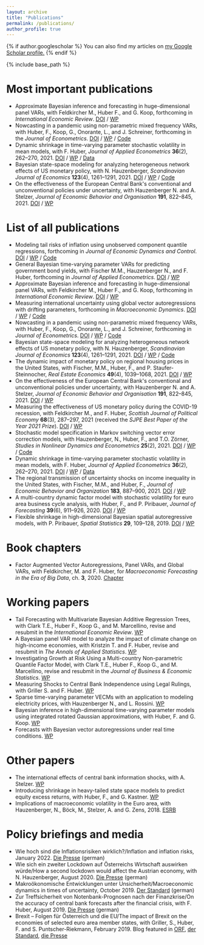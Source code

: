 ```yaml
---
layout: archive
title: "Publications"
permalink: /publications/
author_profile: true
---
```


{% if author.googlescholar %}
  You can also find my articles on <u><a href="{{author.googlescholar}}">my Google Scholar profile</a>.</u>
{% endif %}

{% include base_path %}

Most important publications
======
* Approximate Bayesian inference and forecasting in huge-dimensional panel VARs, with Feldkircher M., Huber F., and G. Koop, forthcoming in _International Economic Review_. [DOI](https://doi.org/10.1111/iere.12577) / [WP](https://arxiv.org/abs/2103.04944)
* Nowcasting in a pandemic using non-parametric mixed frequency VARs, with Huber, F., Koop, G., Onorante, L., and J. Schreiner, forthcoming in the _Journal of Econometrics_. [DOI](https://doi.org/10.1016/j.jeconom.2020.11.006) / [WP](https://arxiv.org/abs/2008.12706) / [Code](https://github.com/mpfarrho/mf-bavart)
* Dynamic shrinkage in time-varying parameter stochastic volatility in mean models, with F. Huber, _Journal of Applied Econometrics_ **36**(2), 262–270, 2021. [DOI](https://doi.org/10.1002/jae.2804) / [WP](https://arxiv.org/abs/2005.06851) / [Data](http://qed.econ.queensu.ca/jae/datasets/huber005/)
* Bayesian state-space modeling for analyzing heterogeneous network effects of US monetary policy, with N. Hauzenberger, _Scandinavian Journal of Economics_ **123**(4), 1261–1291, 2021. [DOI](https://doi.org/10.1111/sjoe.12436) / [WP](https://arxiv.org/abs/1911.06206) / [Code](https://github.com/mpfarrho/tvp-network-panel)
* On the effectiveness of the European Central Bank's conventional and unconventional policies under uncertainty, with Hauzenberger N. and A. Stelzer, _Journal of Economic Behavior and Organisation_ **191**, 822–845, 2021. [DOI](https://doi.org/10.1016/j.jebo.2021.09.041) / [WP](https://arxiv.org/abs/2011.14424)

List of all publications
======
* Modeling tail risks of inflation using unobserved component quantile regressions, forthcoming in _Journal of Economic Dynamics and Control_. [DOI](https://www.sciencedirect.com/science/article/abs/pii/S016518892200197X) / [WP](https://arxiv.org/abs/2103.03632) / [Code](https://github.com/mpfarrho/tvp-qr)
* General Bayesian time-varying parameter VARs for predicting government bond yields, with Fischer M.M., Hauzenberger N., and F. Huber, forthcoming in _Journal of Applied Econometrics_. [DOI](https://arxiv.org/abs/2102.13393) / [WP](https://arxiv.org/abs/2102.13393)
* Approximate Bayesian inference and forecasting in huge-dimensional panel VARs, with Feldkircher M., Huber F., and G. Koop, forthcoming in _International Economic Review_. [DOI](https://doi.org/10.1111/iere.12577) / [WP](https://arxiv.org/abs/2103.04944)
* Measuring international uncertainty using global vector autoregressions with drifting parameters, forthcoming in _Macroeconomic Dynamics_.
  [DOI](https://doi.org/10.1017/S1365100521000663) / [WP](https://arxiv.org/abs/1908.06325) / [Code](https://github.com/mpfarrho/tvp-gvar-fsvm)
* Nowcasting in a pandemic using non-parametric mixed frequency VARs, with Huber, F., Koop, G., Onorante, L., and J. Schreiner, forthcoming in _Journal of Econometrics_. [DOI](https://doi.org/10.1016/j.jeconom.2020.11.006) / [WP](https://arxiv.org/abs/2008.12706) / [Code](https://github.com/mpfarrho/mf-bavart)
* Bayesian state-space modeling for analyzing heterogeneous network effects of US monetary policy, with N. Hauzenberger, _Scandinavian Journal of Economics_ **123**(4), 1261–1291, 2021. [DOI](https://doi.org/10.1111/sjoe.12436) / [WP](https://arxiv.org/abs/1911.06206) / [Code](https://github.com/mpfarrho/tvp-network-panel)
* The dynamic impact of monetary policy on regional housing prices in the United States, with Fischer, M.M., Huber, F., and P. Staufer-Steinnocher, _Real Estate Economics_ **49**(4), 1039–1068, 2021. [DOI](https://doi.org/10.1111/1540-6229.12274) / [WP](https://arxiv.org/abs/1802.05870)
* On the effectiveness of the European Central Bank's conventional and unconventional policies under uncertainty, with Hauzenberger N. and A. Stelzer, _Journal of Economic Behavior and Organisation_ **191**, 822–845, 2021. [DOI](https://doi.org/10.1016/j.jebo.2021.09.041) / [WP](https://arxiv.org/abs/2011.14424)
* Measuring the effectiveness of US monetary policy during the COVID-19 recession, with Feldkircher M., and F. Huber, _Scottish Journal of Political Economy_ **68**(3), 287–297, 2021 (received the _SJPE Best Paper of the Year 2021 Prize_). [DOI](https://doi.org/10.1111/sjpe.12275) / [WP](https://arxiv.org/abs/2007.15419)
* Stochastic model specification in Markov switching vector error correction models, with Hauzenberger, N., Huber, F., and T.O. Zörner, _Studies in Nonlinear Dynamics and Econometrics_ **25**(2), 2021. [DOI](https://doi.org/10.1515/snde-2018-0069) / [WP](https://arxiv.org/abs/1807.00529) / [Code](https://www.dropbox.com/s/rk16vrnsesqtfz6/HHO2020.zip?dl=0)
* Dynamic shrinkage in time-varying parameter stochastic volatility in mean models, with F. Huber, _Journal of Applied Econometrics_ **36**(2), 262–270, 2021. [DOI](https://doi.org/10.1002/jae.2804) / [WP](https://arxiv.org/abs/2005.06851) / [Data](http://qed.econ.queensu.ca/jae/datasets/huber005/)
* The regional transmission of uncertainty shocks on income inequality in the United States, with Fischer, M.M., and Huber, F., _Journal of Economic Behavior and Organization_ **183**, 887–900, 2021. [DOI](https://doi.org/10.1016/j.jebo.2019.03.004) / [WP](https://arxiv.org/abs/1806.08278)
* A multi-country dynamic factor model with stochastic volatility for euro area business cycle analysis, with Huber, F., and P. Piribauer, _Journal of Forecasting_ **39**(6), 911–926, 2020. [DOI](https://doi.org/10.1002/for.2667) / [WP](https://arxiv.org/abs/2001.03935)
* Flexible shrinkage in high-dimensional Bayesian spatial autoregressive models, with P. Piribauer, _Spatial Statistics_ **29**, 109–128, 2019. [DOI](https://doi.org/10.1016/j.spasta.2018.10.004) / [WP](https://arxiv.org/abs/1805.10822)

Book chapters
======
* Factor Augmented Vector Autoregressions, Panel VARs, and Global VARs, with Feldkircher, M. and F. Huber, for _Macroeconomic Forecasting in the Era of Big Data_, ch. **3**, 2020. [Chapter](https://link.springer.com/chapter/10.1007/978-3-030-31150-6_3)

Working papers
======
* Tail Forecasting with Multivariate Bayesian Additive Regression Trees, with Clark T.E., Huber F., Koop G., and M. Marcellino, revise and resubmit in the _International Economic Review_. [WP](https://papers.ssrn.com/sol3/papers.cfm?abstract_id=3809866)
* A Bayesian panel VAR model to analyze the impact of climate change on high-income economies, with Kristzin T. and F. Huber, revise and resubmit in _The Annals of Applied Statistics_. [WP](https://arxiv.org/abs/1804.01554)
* Investigating Growth at Risk Using a Multi-country Non-parametric Quantile Factor Model, with Clark T.E., Huber F., Koop G., and M. Marcellino, revise and resubmit in the _Journal of Business & Economic Statistics_. [WP](https://arxiv.org/abs/2110.03411)
* Measuring Shocks to Central Bank Independence using Legal Rulings, with Griller S. and F. Huber. [WP](https://arxiv.org/abs/2202.12695)
* Sparse time-varying parameter VECMs with an application to modeling electricity prices, with Hauzenberger N., and L. Rossini. [WP](https://arxiv.org/abs/2011.04577)
* Bayesian inference in high-dimensional time-varying parameter models using integrated rotated Gaussian approximations, with Huber, F. and G. Koop. [WP](https://arxiv.org/abs/2002.10274)
* Forecasts with Bayesian vector autoregressions under real time conditions. [WP](https://arxiv.org/abs/2004.04984)

Other papers
======
* The international effects of central bank information shocks, with A. Stelzer. [WP](https://arxiv.org/abs/1912.03158)
* Introducing shrinkage in heavy-tailed state space models to predict equity excess returns, with Huber, F., and G. Kastner. [WP](https://arxiv.org/abs/1805.12217)
* Implications of macroeconomic volatility in the Euro area, with Hauzenberger, N., Böck, M., Stelzer, A. and G. Zens, 2018. [ESRB](https://www.esrb.europa.eu/pub/pdf/wp/esrb.wp80.en.pdf?3d22daf2cf5665f0c8314cca792924a1)

Policy briefings and media
======
* Wie hoch sind die Inflationsrisiken wirklich?/Inflation and inflation risks, January 2022. [Die Presse](https://www.diepresse.com/6091216/wie-hoch-sind-die-inflationsrisiken-wirklich) (german) 
* Wie sich ein zweiter Lockdown auf Österreichs Wirtschaft auswirken würde/How a second lockdown would affect the Austrian economy, with N. Hauzenberger, August 2020. [Die Presse](https://www.diepresse.com/5847063/wie-sich-ein-zweiter-lockdown-auf-oesterreichs-wirtschaft-auswirken-wuerde) (german)
* Makroökonomische Entwicklungen unter Unsicherheit/Macroeconomic dynamics in times of uncertainty, October 2019. [Der Standard](https://www.derstandard.at/story/2000109264301/makrooekonomische-entwicklungen-unter-unsicherheit) (german)
* Zur Treffsicherheit von Notenbank-Prognosen nach der Finanzkrise/On the accuracy of central bank forecasts after the financial crisis, with F. Huber, August 2019. [Die Presse](https://www.diepresse.com/5668295/zur-treffsicherheit-von-notenbank-prognosen-nach-der-finanzkrise) (german)
* Brexit – Folgen für Österreich und die EU/The impact of Brexit on the economies of selected euro area member states, with Griller, S., Huber, F. and S. Puntscher-Riekmann, February 2019. Blog featured in [ORF](https://orf.at/stories/3111231/), [der Standard](https://www.derstandard.at/story/2000097900545/forscher-warnen-vor-schwerwiegenden-folgen-eines-brexit), [die Presse](https://www.diepresse.com/5580178/brexit-studie-verflochtene-wirtschaft-reagiert-sensibel)
